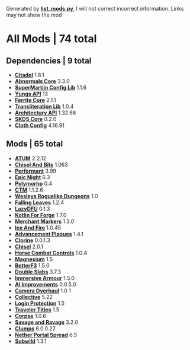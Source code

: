 Generated by [**list_mods.py**](list_mods.py), I will not correct incorrect information.
Links may not show the mod
# All Mods | 74 total 

## Dependencies | 9 total 
* [**Citadel**](https://www.curseforge.com/minecraft/mc-mods/search?search=citadel) 1.8.1
* [**Abnormals Core**](https://www.curseforge.com/minecraft/mc-mods/search?search=abnormals-core) 3.3.0
* [**SuperMartijn Config Lib**](https://www.curseforge.com/minecraft/mc-mods/search?search=supermartijn-config-lib) 1.1.6
* [**Yungs API**](https://www.curseforge.com/minecraft/mc-mods/search?search=yungs-api) 13
* [**Ferrite Core**](https://www.curseforge.com/minecraft/mc-mods/search?search=ferrite-core) 2.1.1
* [**Transliteration Lib**](https://www.curseforge.com/minecraft/mc-mods/search?search=transliteration-lib) 1.0.4
* [**Architectury API**](https://www.curseforge.com/minecraft/mc-mods/search?search=architectury-api) 1.32.66
* [**SKDS Core**](https://www.curseforge.com/minecraft/mc-mods/search?search=skds-core) 0.2.0
* [**Cloth Config**](https://www.curseforge.com/minecraft/mc-mods/search?search=cloth-config) 4.16.91

## Mods | 65 total 
* [**ATUM**](https://www.curseforge.com/minecraft/mc-mods/search?search=atum) 2.2.12
* [**Chisel And Bits**](https://www.curseforge.com/minecraft/mc-mods/search?search=chisel-and-bits) 1.063
* [**Performant**](https://www.curseforge.com/minecraft/mc-mods/search?search=performant) 3.99
* [**Epic Night**](https://www.curseforge.com/minecraft/mc-mods/search?search=epic-night) 6.3
* [**Polymorhp**](https://www.curseforge.com/minecraft/mc-mods/search?search=polymorhp) 0.4
* [**CTM**](https://www.curseforge.com/minecraft/mc-mods/search?search=ctm) 1.1.2.6
* [**Wesleys Roguelike Dungeons**](https://www.curseforge.com/minecraft/mc-mods/search?search=wesleys-roguelike-dungeons) 1.0
* [**Falling Leaves**](https://www.curseforge.com/minecraft/mc-mods/search?search=falling-leaves) 1.2.4
* [**LazyDFU**](https://www.curseforge.com/minecraft/mc-mods/search?search=lazydfu) 0.1.3
* [**Kotlin For Forge**](https://www.curseforge.com/minecraft/mc-mods/search?search=kotlin-for-forge) 1.7.0
* [**Merchant Markers**](https://www.curseforge.com/minecraft/mc-mods/search?search=merchant-markers) 1.3.0
* [**Ice And Fire**](https://www.curseforge.com/minecraft/mc-mods/search?search=ice-and-fire) 1.0.45
* [**Advancement Plaques**](https://www.curseforge.com/minecraft/mc-mods/search?search=advancement-plaques) 1.4.1
* [**Clorine**](https://www.curseforge.com/minecraft/mc-mods/search?search=clorine) 0.0.1.3
* [**Chisel**](https://www.curseforge.com/minecraft/mc-mods/search?search=chisel) 2.0.1
* [**Horse Combat Controls**](https://www.curseforge.com/minecraft/mc-mods/search?search=horse-combat-controls) 1.0.4
* [**Magnesium**](https://www.curseforge.com/minecraft/mc-mods/search?search=magnesium) 1.5
* [**BetterF3**](https://www.curseforge.com/minecraft/mc-mods/search?search=betterf3) 1.5.0
* [**Double Slabs**](https://www.curseforge.com/minecraft/mc-mods/search?search=double-slabs) 3.7.3
* [**Immersive Armour**](https://www.curseforge.com/minecraft/mc-mods/search?search=immersive-armour) 1.5.0
* [**AI Improvements**](https://www.curseforge.com/minecraft/mc-mods/search?search=ai-improvements) 0.0.5.0
* [**Camera Overhaul**](https://www.curseforge.com/minecraft/mc-mods/search?search=camera-overhaul) 1.0 1
* [**Collective**](https://www.curseforge.com/minecraft/mc-mods/search?search=collective) 5.22
* [**Login Protection**](https://www.curseforge.com/minecraft/mc-mods/search?search=login-protection) 1.5
* [**Traveler Titles**](https://www.curseforge.com/minecraft/mc-mods/search?search=traveler-titles) 1.5
* [**Corpse**](https://www.curseforge.com/minecraft/mc-mods/search?search=corpse) 1.0.6
* [**Savage and Ravage**](https://www.curseforge.com/minecraft/mc-mods/search?search=savage-and-ravage) 3.2.0
* [**Clumps**](https://www.curseforge.com/minecraft/mc-mods/search?search=clumps) 6.0.0.27
* [**Nether Portal Spread**](https://www.curseforge.com/minecraft/mc-mods/search?search=nether-portal-spread) 6.5
* [**Subwild**](https://www.curseforge.com/minecraft/mc-mods/search?search=subwild) 1.3.1
